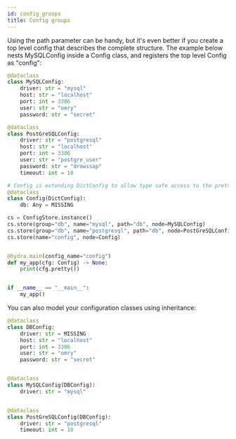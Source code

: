 ```yaml
---
id: config_groups
title: Config groups
---
```


Using the path parameter can be handy, but it's even better if you create a top level config that describes the complete structure.
The example below nests MySQLConfig inside a Config class, and registers the top level Config as "config":

```python
@dataclass
class MySQLConfig:
    driver: str = "mysql"
    host: str = "localhost"
    port: int = 3306
    user: str = "omry"
    password: str = "secret"

@dataclass
class PostGreSQLConfig:
    driver: str = "postgresql"
    host: str = "localhost"
    port: int = 3306
    user: str = "postgre_user"
    password: str = "drowssap"
    timeout: int = 10

# Config is extending DictConfig to allow type safe access to the pretty() function below.
@dataclass
class Config(DictConfig):
    db: Any = MISSING

cs = ConfigStore.instance()
cs.store(group="db", name="mysql", path="db", node=MySQLConfig)
cs.store(group="db", name="postgresql", path="db", node=PostGreSQLConfig)
cs.store(name="config", node=Config)


@hydra.main(config_name="config")
def my_app(cfg: Config) -> None:
    print(cfg.pretty())


if __name__ == "__main__":
    my_app()

```

You can also model your configuration classes using inheritance:
```python
@dataclass
class DBConfig:
    driver: str = MISSING
    host: str = "localhost"
    port: int = 3306
    user: str = "omry"
    password: str = "secret"


@dataclass
class MySQLConfig(DBConfig):
    driver: str = "mysql"


@dataclass
class PostGreSQLConfig(DBConfig):
    driver: str = "postgresql"
    timeout: int = 10

```